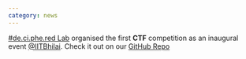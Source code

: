 ```yaml
---
category: news
---
```


<!-- This was the **first** online meeting of the de.ci.phe.red LABS. Given the current scenario, we need to do something to keep busy xD. -->
 [#de.ci.phe.red Lab](http://de.ci.phe.red) organised the first **CTF** competition as an inaugural event [@IITBhilai](https://iitbhilai.ac.in). Check it out on our [GitHub Repo](https://github.com/de-ci-phe-red-LABS/ctf-1)
<!-- <img src="/assets/images/news1.jpg" height="150px" > -->